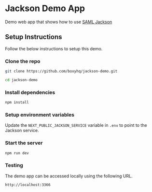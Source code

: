 # Jackson Demo App

Demo web app that shows how to use [SAML Jackson](https://github.com/boxyhq/jackson)

## Setup Instructions

Follow the below instructions to setup this demo.

### Clone the repo

```bash
git clone https://github.com/boxyhq/jackson-demo.git
```

```bash
cd jackson-demo
```

### Install dependencies

```bash
npm install
```

### Setup environment variables

Update the `NEXT_PUBLIC_JACKSON_SERVICE` variable in `.env` to point to the Jackson service.

### Start the server

```bash
npm run dev
```

### Testing

The demo app can be accessed locally using the following URL.

```bash
http://localhost:3366
```
